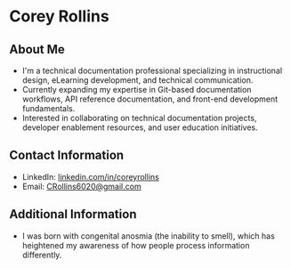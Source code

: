 # Corey Rollins

## About Me
- I'm a technical documentation professional specializing in instructional design, eLearning development, and technical communication.
- Currently expanding my expertise in Git-based documentation workflows, API reference documentation, and front-end development fundamentals.
- Interested in collaborating on technical documentation projects, developer enablement resources, and user education initiatives.

## Contact Information
- LinkedIn: [linkedin.com/in/coreyrollins](https://www.linkedin.com/in/coreyrollins/)
- Email: CRollins6020@gmail.com

## Additional Information
- I was born with congenital anosmia (the inability to smell), which has heightened my awareness of how people process information differently.
